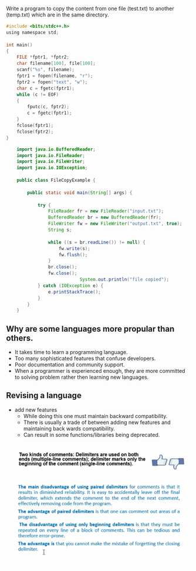 Write a program to copy the content from one file (test.txt) to another (temp.txt) which are in the same directory.

```c
#include <bits/stdc++.h>
using namespace std;

int main()
{
    FILE *fptr1, *fptr2;
    char filename[100], file[100];
    scanf("%s", filename);
    fptr1 = fopen(filename, "r");
    fptr2 = fopen("text", "w");
    char c = fgetc(fptr1);
    while (c != EOF)
    {
        fputc(c, fptr2);
        c = fgetc(fptr1);
    }
    fclose(fptr1);
    fclose(fptr2);
}
```

```java
    import java.io.BufferedReader;
    import java.io.FileReader;
    import java.io.FileWriter;
    import java.io.IOException;

    public class FileCopyExample {

    	public static void main(String[] args) {

    		try {
    			FileReader fr = new FileReader("input.txt");
    			BufferedReader br = new BufferedReader(fr);
    			FileWriter fw = new FileWriter("output.txt", true);
    			String s;

    			while ((s = br.readLine()) != null) {
    				fw.write(s);
    				fw.flush();
    			}
    			br.close();
    			fw.close();
                            System.out.println("file copied");
    		} catch (IOException e) {
    			e.printStackTrace();
    		}
    	}
    }
```

## Why are some languages more propular than others.

-   It takes time to learn a programming language.
-   Too many sophisticated features that confuse developers.
-   Poor documentation and community support.
-   When a programmer is experienced enough, they are more committed to solving problem rather then learning new languages.

## Revising a language

-   add new features
    -   While doing this one must maintain backward compatibility.
    -   There is usually a trade of between adding new features and maintaining back wards compatibility.
    -   Can result in some functions/libraries being deprecated.

![](img/T2/Annotation%202020-08-31%20084908.png)
